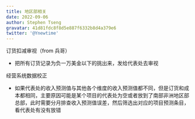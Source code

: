 ```yaml
---
title: 地区部相关
date: 2022-09-06
author: Stephen Tseng
gravatar: 41d81fdc8f8d5e887f6332b8d4a379e6
twitter: '@Ynewtime'
---
```


订货扣减审视（from 兵哥）
+ 把所有订货记录为负一万美金以下的挑出来，发给代表处去审视

经营系统数据校正
+ 如果代表处的收入预测值与其他各个维度的收入预测值都不同，但是订货和成本都相同，主要原因可能是某个项目的代表处为空或者放到了南部非洲地区部总部，此时需要分月排查收入预测值误差，然后筛选出对应的项目预测条目，看代表处有没有放错
